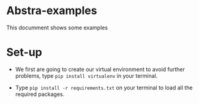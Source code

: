# Abstra-examples

This documment shows some examples

# Set-up

- We first are going to create our virtual environment to avoid further problems, type `pip install virtualenv` in your terminal.

- Type `pip install -r requirements.txt` on your terminal to load all the required packages.

